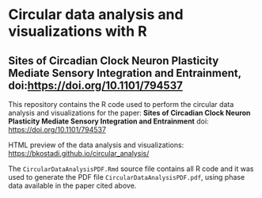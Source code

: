 # Circular data analysis and visualizations with R

## Sites of Circadian Clock Neuron Plasticity Mediate Sensory Integration and Entrainment, doi:https://doi.org/10.1101/794537

This repository contains the R code used to perform the circular data analysis and visualizations for the paper:
**Sites of Circadian Clock Neuron Plasticity Mediate Sensory Integration and Entrainment**
doi: https://doi.org/10.1101/794537

HTML preview of the data analysis and visualizations: https://bkostadi.github.io/circular_analysis/

The `CircularDataAnalysisPDF.Rmd` source file contains all R code and it was used to generate the PDF file `CircularDataAnalysisPDF.pdf`, using phase data available in the paper cited above. 

